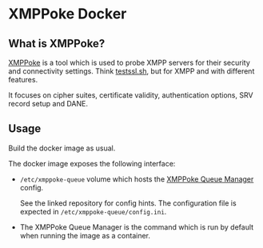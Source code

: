 XMPPoke Docker
==============

What is XMPPoke?
----------------

[XMPPoke](https://bitbucket.org/xnyhps/xmppoke) is a tool which is used to probe
XMPP servers for their security and connectivity settings.
Think [testssl.sh](https://testssl.sh/), but for XMPP and with different features.

It focuses on cipher suites, certificate validity, authentication options, SRV
record setup and DANE.

Usage
-----

Build the docker image as usual.

The docker image exposes the following interface:

* ``/etc/xmppoke-queue`` volume which hosts
  the
  [XMPPoke Queue Manager](https://github.com/horazont/xmppoke-queue/blob/master/xmppoke_queue.py) config.

  See the linked repository for config hints. The configuration file is expected
  in ``/etc/xmppoke-queue/config.ini``.

* The XMPPoke Queue Manager is the command which is run by default when running
  the image as a container.
